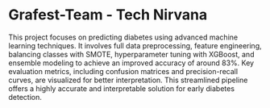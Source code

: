# Grafest-Team - Tech Nirvana 
This   project  focuses on predicting diabetes using advanced machine learning techniques. It involves full data preprocessing, feature engineering, balancing classes with SMOTE, hyperparameter tuning with XGBoost, and ensemble modeling to achieve an improved accuracy of around 83%. Key evaluation metrics, including confusion matrices and precision-recall curves, are visualized for better interpretation. This streamlined pipeline offers a highly accurate and interpretable solution for early diabetes detection.


